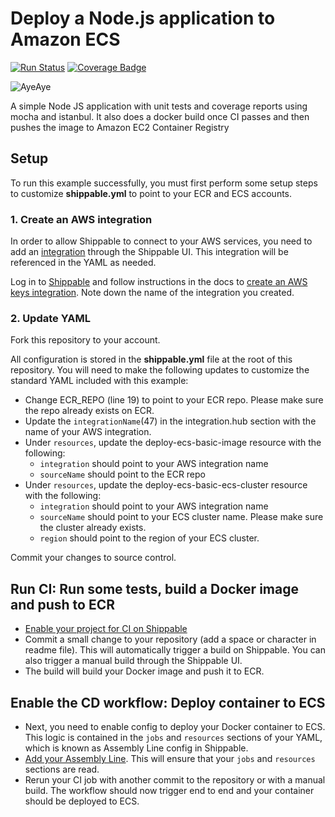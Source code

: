 # Deploy a Node.js application to Amazon ECS 

[![Run Status](https://api.shippable.com/projects/58f6fcddd1780a07007bba3f/badge?branch=master)](https://app.shippable.com/github/devops-recipes/deploy-ecs-basic) [![Coverage Badge](https://api.shippable.com/projects/58f6fcddd1780a07007bba3f/coverageBadge?branch=master)](https://app.shippable.com/github/devops-recipes/deploy-ecs-basic)

![AyeAye](https://github.com/devops-recipes/deploy-ecs-basic/blob/master/public/resources/images/captain.png)

A simple Node JS application with unit tests and coverage reports using mocha and istanbul. It also does a docker build once CI passes and then pushes the image to Amazon EC2 Container Registry

## Setup

To run this example successfully, you must first perform some setup steps to customize **shippable.yml** to point to your ECR and ECS accounts. 

### 1. Create an AWS integration

In order to allow Shippable to connect to your AWS services, you need to add an [integration](http://docs.shippable.com/platform/integration/overview/) through the Shippable UI. This integration will be referenced in the YAML as needed.

Log in to [Shippable](wwww.shippable.com) and follow instructions in the docs to [create an AWS keys integration](http://docs.shippable.com/platform/integration/aws-keys/). Note down the name of the integration you created.

### 2. Update YAML

Fork this repository to your account. 

All configuration is stored in the **shippable.yml** file at the root of this repository. You will need to make the following updates to customize the standard YAML included with this example:

* Change ECR_REPO (line 19) to point to your ECR repo. Please make sure the repo already exists on ECR.
* Update the `integrationName`(47) in the integration.hub section with the name of your AWS integration.
* Under `resources`, update the deploy-ecs-basic-image resource with the following:
   * `integration` should point to your AWS integration name
   * `sourceName` should point to the ECR repo
* Under `resources`, update the deploy-ecs-basic-ecs-cluster resource with the following:
   * `integration` should point to your AWS integration name
   * `sourceName` should point to your ECS cluster name. Please make sure the cluster already exists.
   * `region` should point to the region of your ECS cluster.

Commit your changes to source control.

## Run CI: Run some tests, build a Docker image and push to ECR

* [Enable your project for CI on Shippable](http://docs.shippable.com/ci/enable-project/) 
* Commit a small change to your repository (add a space or character in readme file). This will automatically trigger a build on Shippable. You can also trigger a manual build through the Shippable UI.
* The build will build your Docker image and push it to ECR.

## Enable the CD workflow: Deploy container to ECS

* Next, you need to enable config to deploy your Docker container to ECS. This logic is contained in the `jobs` and `resources` sections of your YAML, which is known as Assembly Line config in Shippable.
* [Add your Assembly Line](http://docs.shippable.com/platform/tutorial/workflow/add-assembly-line/). This will ensure that your `jobs` and `resources` sections are read.
* Rerun your CI job with another commit to the repository or with a manual build. The workflow should now trigger end to end and your container should be deployed to ECS.




